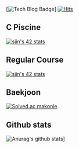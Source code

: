 [![Tech Blog Badge](http://img.shields.io/badge/-S%20Jin-black?style=plastic&logo=appveyor&link=https://zzsza.github.io/)]    [![Hits](https://hits.seeyoufarm.com/api/count/incr/badge.svg?url=https%3A%2F%2Fgithub.com%2Fjin-sungdae%2Fhit-counter&count_bg=%2379C83D&title_bg=%23555555&icon=&icon_color=%23E7E7E7&title=hits&edge_flat=false)](https://hits.seeyoufarm.com)              


	

## C Piscine
[![sjin's 42 stats](https://badge42.herokuapp.com/api/stats/sjin?cursus=C%20Piscine)](https://github.com/jin-sungdae/jin-sungdae/edit/main/README.md)


## Regular Course
[![sjin's 42 stats](https://badge42.herokuapp.com/api/stats/sjin)](https://github.com/jin-sungdae/jin-sungdae/edit/main/README.md)

## Baekjoon
[![Solved.ac makonle](http://mazassumnida.wtf/api/generate_badge?boj={handle})](https://solved.ac/{handle})

## Github stats
![Anurag's github stats](https://github-readme-stats.vercel.app/api?username=jin-sungdae)]

